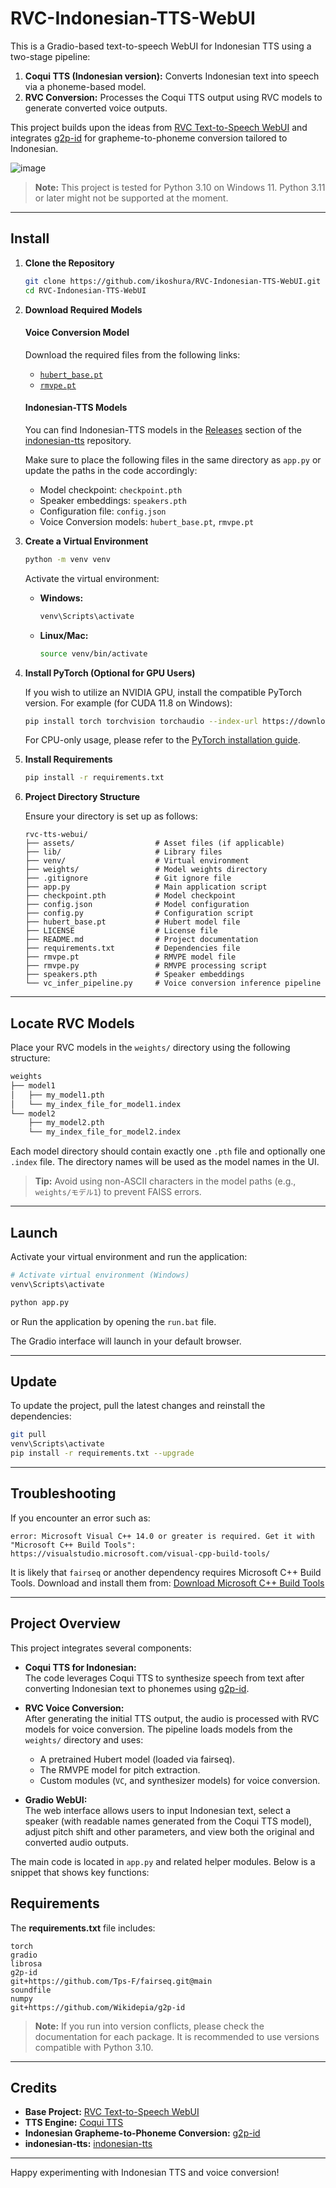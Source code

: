 # RVC-Indonesian-TTS-WebUI

This is a Gradio-based text-to-speech WebUI for Indonesian TTS using a two-stage pipeline:
1. **Coqui TTS (Indonesian version):** Converts Indonesian text into speech via a phoneme-based model.
2. **RVC Conversion:** Processes the Coqui TTS output using RVC models to generate converted voice outputs.

This project builds upon the ideas from [RVC Text-to-Speech WebUI](https://github.com/RVC-Project/Retrieval-based-Voice-Conversion-WebUI) and integrates [g2p-id](https://github.com/Wikidepia/g2p-id) for grapheme-to-phoneme conversion tailored to Indonesian.

![image](https://github.com/user-attachments/assets/9d79c173-f5e4-4cab-a004-066008d19424)

> **Note:** This project is tested for Python 3.10 on Windows 11. Python 3.11 or later might not be supported at the moment.

---

## Install

1. **Clone the Repository**

   ```bash
   git clone https://github.com/ikoshura/RVC-Indonesian-TTS-WebUI.git
   cd RVC-Indonesian-TTS-WebUI
   ```

2. **Download Required Models** 
    
    #### **Voice Conversion Model**  
    Download the required files from the following links:  
    - [`hubert_base.pt`](https://huggingface.co/lj1995/VoiceConversionWebUI/resolve/main/hubert_base.pt)  
    - [`rmvpe.pt`](https://huggingface.co/lj1995/VoiceConversionWebUI/resolve/main/rmvpe.pt)  
    
    #### **Indonesian-TTS Models**  
    You can find Indonesian-TTS models in the [Releases](https://github.com/Wikidepia/indonesian-tts/releases/) section of the [indonesian-tts](https://github.com/Wikidepia/indonesian-tts) repository.  
    
    Make sure to place the following files in the same directory as `app.py` or update the paths in the code accordingly:  
    - Model checkpoint: `checkpoint.pth`  
    - Speaker embeddings: `speakers.pth`  
    - Configuration file: `config.json`  
    - Voice Conversion models: `hubert_base.pt`, `rmvpe.pt`

4. **Create a Virtual Environment**

   ```bash
   python -m venv venv
   ```

   Activate the virtual environment:

   - **Windows:**
     ```bash
     venv\Scripts\activate
     ```
   - **Linux/Mac:**
     ```bash
     source venv/bin/activate
     ```

5. **Install PyTorch (Optional for GPU Users)**

   If you wish to utilize an NVIDIA GPU, install the compatible PyTorch version. For example (for CUDA 11.8 on Windows):

   ```bash
   pip install torch torchvision torchaudio --index-url https://download.pytorch.org/whl/cu118
   ```

   For CPU-only usage, please refer to the [PyTorch installation guide](https://pytorch.org/get-started/locally/).

6. **Install Requirements**

   ```bash
   pip install -r requirements.txt
   ```
7. **Project Directory Structure**

    Ensure your directory is set up as follows:
    
    ```
    rvc-tts-webui/
    ├── assets/                  # Asset files (if applicable)
    ├── lib/                     # Library files
    ├── venv/                    # Virtual environment
    ├── weights/                 # Model weights directory
    ├── .gitignore               # Git ignore file
    ├── app.py                   # Main application script
    ├── checkpoint.pth           # Model checkpoint
    ├── config.json              # Model configuration
    ├── config.py                # Configuration script
    ├── hubert_base.pt           # Hubert model file
    ├── LICENSE                  # License file
    ├── README.md                # Project documentation
    ├── requirements.txt         # Dependencies file
    ├── rmvpe.pt                 # RMVPE model file
    ├── rmvpe.py                 # RMVPE processing script
    ├── speakers.pth             # Speaker embeddings
    └── vc_infer_pipeline.py     # Voice conversion inference pipeline
    ```

---

## Locate RVC Models

Place your RVC models in the `weights/` directory using the following structure:

```bash
weights
├── model1
│   ├── my_model1.pth
│   └── my_index_file_for_model1.index
└── model2
    ├── my_model2.pth
    └── my_index_file_for_model2.index
```

Each model directory should contain exactly one `.pth` file and optionally one `.index` file. The directory names will be used as the model names in the UI.

> **Tip:** Avoid using non-ASCII characters in the model paths (e.g., `weights/モデル1`) to prevent FAISS errors.

---

## Launch

Activate your virtual environment and run the application:

```bash
# Activate virtual environment (Windows)
venv\Scripts\activate

python app.py
```
or Run the application by opening the `run.bat` file.

The Gradio interface will launch in your default browser.

---

## Update

To update the project, pull the latest changes and reinstall the dependencies:

```bash
git pull
venv\Scripts\activate
pip install -r requirements.txt --upgrade
```

---

## Troubleshooting

If you encounter an error such as:

```
error: Microsoft Visual C++ 14.0 or greater is required. Get it with "Microsoft C++ Build Tools": https://visualstudio.microsoft.com/visual-cpp-build-tools/
```

It is likely that `fairseq` or another dependency requires Microsoft C++ Build Tools. Download and install them from:
[Download Microsoft C++ Build Tools](https://visualstudio.microsoft.com/visual-cpp-build-tools/)

---

## Project Overview

This project integrates several components:

- **Coqui TTS for Indonesian:**  
  The code leverages Coqui TTS to synthesize speech from text after converting Indonesian text to phonemes using [g2p-id](https://github.com/Wikidepia/g2p-id).

- **RVC Voice Conversion:**  
  After generating the initial TTS output, the audio is processed with RVC models for voice conversion. The pipeline loads models from the `weights/` directory and uses:
  - A pretrained Hubert model (loaded via fairseq).
  - The RMVPE model for pitch extraction.
  - Custom modules (`VC`, and synthesizer models) for voice conversion.

- **Gradio WebUI:**  
  The web interface allows users to input Indonesian text, select a speaker (with readable names generated from the Coqui TTS model), adjust pitch shift and other parameters, and view both the original and converted audio outputs.

The main code is located in `app.py` and related helper modules. Below is a snippet that shows key functions:

## Requirements

The **requirements.txt** file includes:

```text
torch
gradio
librosa
g2p-id
git+https://github.com/Tps-F/fairseq.git@main
soundfile
numpy
git+https://github.com/Wikidepia/g2p-id
```

> **Note:** If you run into version conflicts, please check the documentation for each package. It is recommended to use versions compatible with Python 3.10.

---

## Credits

- **Base Project:** [RVC Text-to-Speech WebUI](https://github.com/RVC-Project/Retrieval-based-Voice-Conversion-WebUI)
- **TTS Engine:** [Coqui TTS](https://github.com/coqui-ai/TTS)
- **Indonesian Grapheme-to-Phoneme Conversion:** [g2p-id](https://github.com/Wikidepia/g2p-id)
- **indonesian-tts:** [indonesian-tts](https://github.com/Wikidepia/indonesian-tts)

---

Happy experimenting with Indonesian TTS and voice conversion!
